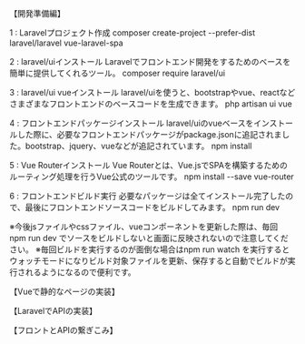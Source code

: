 【開発準備編】

1 : Laravelプロジェクト作成
composer create-project --prefer-dist laravel/laravel vue-laravel-spa

2 : laravel/uiインストール
Laravelでフロントエンド開発をするためのベースを簡単に提供してくれるツール。
composer require laravel/ui

3 : laravel/ui vueインストール
laravel/uiを使うと、bootstrapやvue、reactなどさまざまなフロントエンドのベースコードを生成できます。
php artisan ui vue

4 : フロントエンドパッケージインストール
laravel/uiのvueベースをインストールした際に、必要なフロントエンドパッケージがpackage.jsonに追記されました。bootstrap、jquery、vueなどが追記されています。
npm install

5 : Vue Routerインストール
Vue Routerとは、Vue.jsでSPAを構築するためのルーティング処理を行うVue公式のツールです。
npm install --save vue-router

6 : フロントエンドビルド実行
必要なパッケージは全てインストール完了したので、最後にフロントエンドソースコードをビルドしてみます。
npm run dev

※今後jsファイルやcssファイル、vueコンポーネントを更新した際は、毎回 npm run dev でソースをビルドしないと画面に反映されないので注意してください。
※毎回ビルドを実行するのが面倒な場合はnpm run watch を実行するとウォッチモードになりビルド対象ファイルを更新、保存すると自動でビルドが実行されるようになるので便利です。

【Vueで静的なページの実装】

【LaravelでAPIの実装】

【フロントとAPIの繋ぎこみ】
